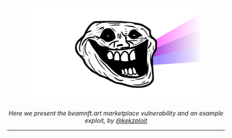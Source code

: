 <div align="center">
  <img title="" src="images/prismsec.png" alt="PrismSec logo" data-align="center" width="400">
  </br>

<p><i>Here we present the beamnft.art marketplace vulnerability and an example exploit, by <a href="https://twitter.com/Kekzploit/">@kekzploit</a></i></p>
  <hr>
</div>
